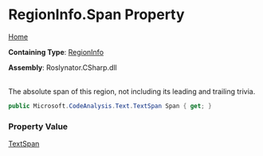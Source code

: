 # RegionInfo\.Span Property

[Home](../../../../../README.md)

**Containing Type**: [RegionInfo](../README.md)

**Assembly**: Roslynator\.CSharp\.dll

\
The absolute span of this region, not including its leading and trailing trivia\.

```csharp
public Microsoft.CodeAnalysis.Text.TextSpan Span { get; }
```

### Property Value

[TextSpan](https://docs.microsoft.com/en-us/dotnet/api/microsoft.codeanalysis.text.textspan)

